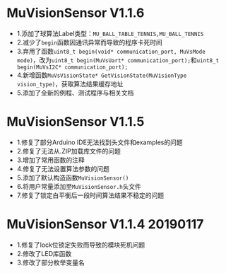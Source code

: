 MuVisionSensor V1.1.6
==============================
* 1.添加了球算法Label类型：`MU_BALL_TABLE_TENNIS,MU_BALL_TENNIS`
* 2.减少了`begin`函数因通讯异常而导致的程序卡死时间
* 3.弃用了函数`uint8_t begin(void* communication_port, MuVsMode mode)`，改为`uint8_t begin(MuVsUart* communication_port);`和`uint8_t begin(MuVsI2C* communication_port);`
* 4.新增函数`MuVsVisionState* GetVisionState(MuVisionType vision_type)`，获取算法结果缓存地址
* 5.添加了全新的例程、测试程序与相关文档

MuVisionSensor V1.1.5
==============================
* 1.修复了部分Arduino IDE无法找到头文件和examples的问题
* 2.修复了无法从.ZIP加载库文件的问题
* 3.增加了常用函数的注释
* 4.修复了无法设置算法参数的问题
* 5.添加了默认构造函数`MuVisionSensor()`
* 6.将用户常量添加至`MuVisionSensor.h`头文件
* 7.修复了锁定白平衡后一段时间算法结果不稳定的问题

MuVisionSensor V1.1.4 20190117
==============================
* 1.修复了lock位锁定失败而导致的模块死机问题
* 2.修改了LED库函数
* 3.修改了部分枚举变量名


